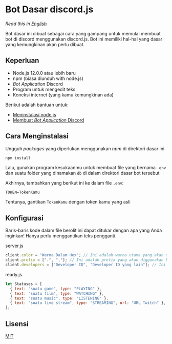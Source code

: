 # Bot Dasar discord.js

_Read this in [English](README.md)_

Bot dasar ini dibuat sebagai cara yang gampang untuk memulai membuat bot di discord menggunakan discord.js. Bot ini memiliki hal-hal yang dasar yang kemungkinan akan perlu dibuat.

## Keperluan

- Node.js 12.0.0 atau lebih baru
- npm (biasa diunduh with node.js)
- _Bot Application_ Discord
- Program untuk mengedit teks
- Koneksi internet (yang kamu kemungkinan ada)

Berikut adalah bantuan untuk:

- [Meninstalasi node.js](https://discordjs.guide/preparations/#installing-node-js)
- [Membuat _Bot Application_ Discord](https://discordjs.guide/preparations/setting-up-a-bot-application.html#creating-your-bot)

## Cara Menginstalasi

Ungguh _packages_ yang diperlukan menggunakan _npm_ di direktori dasar ini

```bash
npm install
```

Lalu, gunakan program kesukaanmu untuk membuat file yang bernama `.env` dan suatu folder yang dinamakan `db` di dalam direktori dasar bot tersebut

Akhirnya, tambahkan yang berikut ini ke dalam file `.env`:

```
TOKEN=TokenKamu
```

Tentunya, gantikan `TokenKamu` dengan token kamu yang asli

## Konfigurasi

Baris-baris kode dalam file berolit ini dapat ditukar dengan apa yang Anda inginkan!
Hanya perlu menggantikan teks pengganti.

server.js

```javascript
client.color = "Warna Dalam Hex"; // Ini adalah warna utama yang akan diggunakan bot kamu. Gunakanlah hex untuk memilih warnanya. Contoh warna hex adalah #FF6464
client.prefix = [".", ","]; // Ini adalah prefix yang akan diggunakan bot kamu
client.developers = ["Developer ID", "Developer ID yang lain"]; // Ini adalah ID yang dimiliki developer bot kamu
```

ready.js

```javascript
let Statuses = [
  { text: "suatu game", type: "PLAYING" },
  { text: "suatu film", type: "WATCHING" },
  { text: "suatu music", type: "LISTENING" },
  { text: "suatu live stream", type: "STREAMING", url: "URL Twitch" },
];
```

## Lisensi

[MIT](https://github.com/Sup3rFire/djs-template/blob/master/LICENSE)
